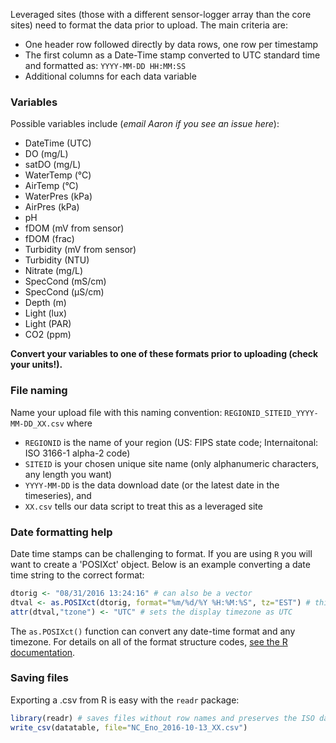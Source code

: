 Leveraged sites (those with a different sensor-logger array than the core sites) need to format the data prior to upload. The main criteria are:
- One header row followed directly by data rows, one row per timestamp
- The first column as a Date-Time stamp converted to UTC standard time and formatted as: `YYYY-MM-DD HH:MM:SS`
- Additional columns for each data variable

### Variables

Possible variables include (*email Aaron if you see an issue here*):
- DateTime (UTC)
- DO (mg/L)
- satDO (mg/L)
- WaterTemp (°C)
- AirTemp (°C)
- WaterPres (kPa)
- AirPres (kPa)
- pH
- fDOM (mV from sensor)
- fDOM (frac)
- Turbidity (mV from sensor)
- Turbidity (NTU)
- Nitrate (mg/L)
- SpecCond (mS/cm)
- SpecCond (μS/cm)
- Depth (m)
- Light (lux)
- Light (PAR)
- CO2 (ppm)

**Convert your variables to one of these formats prior to uploading (check your units!).**

### File naming

Name your upload file with this naming convention: `REGIONID_SITEID_YYYY-MM-DD_XX.csv`
where
- `REGIONID` is the name of your region (US: FIPS state code; Internaitonal: ISO 3166-1 alpha-2 code)
- `SITEID` is your chosen unique site name (only alphanumeric characters, any length you want)
- `YYYY-MM-DD` is the data download date (or the latest date in the timeseries), and
- `XX.csv` tells our data script to treat this as a leveraged site

### Date formatting help

Date time stamps can be challenging to format. If you are using `R` you will want to create a 'POSIXct' object. Below is an example converting a date time string to the correct format:
```R
dtorig <- "08/31/2016 13:24:16" # can also be a vector
dtval <- as.POSIXct(dtorig, format="%m/%d/%Y %H:%M:%S", tz="EST") # this will create a POSIXct object
attr(dtval,"tzone") <- "UTC" # sets the display timezone as UTC
```
The `as.POSIXct()` function can convert any date-time format and any timezone. For details on all of the format structure codes, [see the R documentation](https://stat.ethz.ch/R-manual/R-devel/library/base/html/strptime.html).

### Saving files

Exporting a .csv from R is easy with the `readr` package:
```R
library(readr) # saves files without row names and preserves the ISO date-time format
write_csv(datatable, file="NC_Eno_2016-10-13_XX.csv")
```

